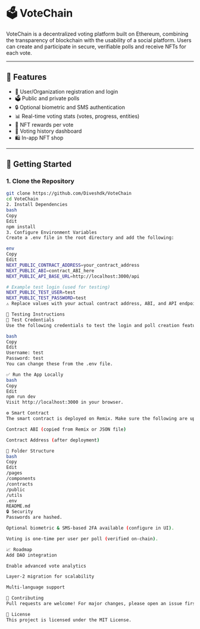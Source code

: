 # 🗳️ VoteChain

VoteChain is a decentralized voting platform built on Ethereum, combining the transparency of blockchain with the usability of a social platform. Users can create and participate in secure, verifiable polls and receive NFTs for each vote.

---

## 🔧 Features

- 👥 User/Organization registration and login
- 🗳️ Public and private polls
- 🔒 Optional biometric and SMS authentication
- 📊 Real-time voting stats (votes, progress, entities)
- 🧾 NFT rewards per vote
- 🧠 Voting history dashboard
- 🛍️ In-app NFT shop

---

## 🚀 Getting Started

### 1. Clone the Repository

```bash
git clone https://github.com/Diveshdk/VoteChain
cd VoteChain
2. Install Dependencies
bash
Copy
Edit
npm install
3. Configure Environment Variables
Create a .env file in the root directory and add the following:

env
Copy
Edit
NEXT_PUBLIC_CONTRACT_ADDRESS=your_contract_address
NEXT_PUBLIC_ABI=contract_ABI_here
NEXT_PUBLIC_API_BASE_URL=http://localhost:3000/api

# Example test login (used for testing)
NEXT_PUBLIC_TEST_USER=test
NEXT_PUBLIC_TEST_PASSWORD=test
⚠️ Replace values with your actual contract address, ABI, and API endpoints.

🧪 Testing Instructions
📌 Test Credentials
Use the following credentials to test the login and poll creation features:

bash
Copy
Edit
Username: test
Password: test
You can change these from the .env file.

✅ Run the App Locally
bash
Copy
Edit
npm run dev
Visit http://localhost:3000 in your browser.

⚙️ Smart Contract
The smart contract is deployed on Remix. Make sure the following are updated in .env:

Contract ABI (copied from Remix or JSON file)

Contract Address (after deployment)

📁 Folder Structure
bash
Copy
Edit
/pages
/components
/contracts
/public
/utils
.env
README.md
🔒 Security
Passwords are hashed.

Optional biometric & SMS-based 2FA available (configure in UI).

Voting is one-time per user per poll (verified on-chain).

📈 Roadmap
Add DAO integration

Enable advanced vote analytics

Layer-2 migration for scalability

Multi-language support

🤝 Contributing
Pull requests are welcome! For major changes, please open an issue first to discuss what you would like to change.

📜 License
This project is licensed under the MIT License.

